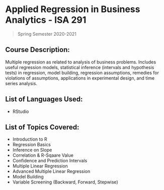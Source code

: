# Applied Regression in Business Analytics - ISA 291
> Spring Semester 2020-2021

## Course Description:
Multiple regression as related to analysis of business problems. Includes useful regression models, statistical inference (intervals and hypothesis tests) in regression, model building, regression assumptions, remedies for violations of assumptions, applications in experimental design, and time series analysis.

## List of Languages Used:
- RStudio

## List of Topics Covered:
- Introduction to R
- Regression Basics
- Inference on Slope
- Correlation & R-Sqaare Value
- Confidence and Prediction Intervals
- Multiple Linear Regression
- Advanced Multiple Linear Regression
- Model Building
- Variable Screening (Backward, Forward, Stepwise)
